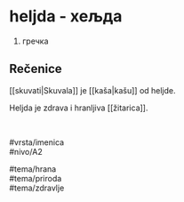 # heljda - хељда

1. гречка  

## Rečenice

[[skuvati|Skuvala]] je [[kaša|kašu]] od heljde.  

Heljda je zdrava i hranljiva [[žitarica]].  

<br>

#vrsta/imenica  
#nivo/A2  

#tema/hrana  
#tema/priroda  
#tema/zdravlje  

